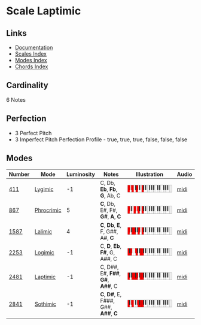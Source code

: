 # Scale Laptimic

## Links

- [Documentation](README.md)
- [Scales Index](Scales.md)
- [Modes Index](Modes.md)
- [Chords Index](Chords.md)

## Cardinality

6 Notes

## Perfection

- 3 Perfect Pitch
- 3 Imperfect Pitch
Perfection Profile - true, true, true, false, false, false

## Modes

| Number | Mode | Luminosity | Notes | Illustration | Audio |
|--------|------|------------|-------|--------------|-------|
| [411](https://ianring.com/musictheory/scales/411) | [Lygimic](ModeLygimic.md) | -1 | C, Db, **Eb**, **Fb**, **G**, Ab, C | ![CNaturalLygimic](ModeCNaturalLygimic.png) | [midi](https://github.com/edipermadi/music/blob/main/docs/ModeCNaturalLygimic.mid?raw=true) | 
| [867](https://ianring.com/musictheory/scales/867) | [Phrocrimic](ModePhrocrimic.md) | 5 | **C**, Db, E#, F#, **G#**, **A**, **C** | ![CNaturalPhrocrimic](ModeCNaturalPhrocrimic.png) | [midi](https://github.com/edipermadi/music/blob/main/docs/ModeCNaturalPhrocrimic.mid?raw=true) | 
| [1587](https://ianring.com/musictheory/scales/1587) | [Lalimic](ModeLalimic.md) | 4 | **C**, **Db**, **E**, F, G##, A#, **C** | ![CNaturalLalimic](ModeCNaturalLalimic.png) | [midi](https://github.com/edipermadi/music/blob/main/docs/ModeCNaturalLalimic.mid?raw=true) | 
| [2253](https://ianring.com/musictheory/scales/2253) | [Logimic](ModeLogimic.md) | -1 | C, **D**, **Eb**, **F#**, G, A##, C | ![CNaturalLogimic](ModeCNaturalLogimic.png) | [midi](https://github.com/edipermadi/music/blob/main/docs/ModeCNaturalLogimic.mid?raw=true) | 
| [2481](https://ianring.com/musictheory/scales/2481) | [Laptimic](ModeLaptimic.md) | -1 | C, D##, E#, **F##**, **G#**, **A##**, C | ![CNaturalLaptimic](ModeCNaturalLaptimic.png) | [midi](https://github.com/edipermadi/music/blob/main/docs/ModeCNaturalLaptimic.mid?raw=true) | 
| [2841](https://ianring.com/musictheory/scales/2841) | [Sothimic](ModeSothimic.md) | -1 | **C**, **D#**, E, F###, G##, **A##**, **C** | ![CNaturalSothimic](ModeCNaturalSothimic.png) | [midi](https://github.com/edipermadi/music/blob/main/docs/ModeCNaturalSothimic.mid?raw=true) | 
